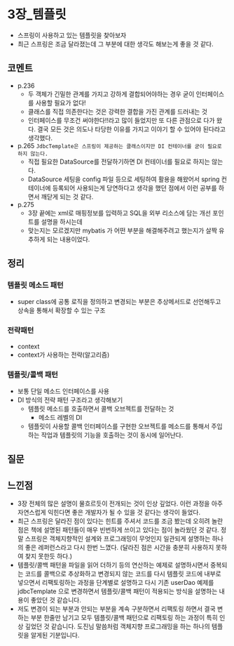 # 3장_템플릿
- 스프링이 사용하고 있는 템플릿을 찾아보자
- 최근 스프링은 조금 달라졌는데 그 부분에 대한 생각도 해보는게 좋을 것 같다.
## 코멘트
- p.236
  - 두 객체가 긴밀한 관계를 가지고 강하게 결합되어야하는 경우 굳이 인터페이스를 사용할 필요가 없다!
  - 클래스를 직접 의존한다는 것은 강력한 결합을 가진 관계를 드러내는 것
  - 인터페이스를 무조건 써야한다!!라고 많이 들었지만 또 다른 관점으로 다가 왔다. 결국 모든 것은 의도나 타당한 이유를 가지고 이야기 할 수 있어야 된다라고 생각했다.
- p.265 `JdbcTemplate은 스프링이 제공하는 클래스이지만 DI 컨테이너를 굳이 필요로 하지 않는다.`
  - 직접 필요한 DataSource를 전달하기하면 DI 컨테이너를 필요로 하지는 않는다.
  - DataSource 세팅을 config 파일 등으로 세팅하여 활용을 해왔어서 spring 컨테이너에 등록되어 사용되는게 당연하다고 생각을 했던 점에서 이런 공부를 하면서 깨닫게 되는 것 같다.
- p.275
  - 3장 끝에는 xml로 매핑정보를 입력하고 SQL을 외부 리소스에 담는 개선 포인트를 설명을 하시는데
  - 맞는지는 모르겠지만 mybatis 가 어떤 부분을 해결해주려고 했는지가 살짝 유추하게 되는 내용이었다.
## 정리
### 템플릿 메소드 패턴
- super class에 공통 로직을 정의하고 변경되는 부분은 추상메서드로 선언해두고 상속을 통해서 확장할 수 있는 구조
### 전략패턴
- context
- context가 사용하는 전략(알고리즘)
### 템플릿/콜백 패턴
- 보통 단일 메소드 인터페이스를 사용
- DI 방식의 전략 패턴 구조라고 생각해보기
  - 템플릿 메소드를 호출하면서 콜백 오브젝트를 전달하는 것
    - 메소드 레벨의 DI
  - 템플릿이 사용할 콜백 인터페이스를 구현한 오브젝트를 메소드를 통해서 주입하는 작업과 템플릿의 기능을 호출하는 것이 동시에 일어난다.
## 질문
## 느낀점
- 3장 전체의 많은 설명이 물흐르듯이 전개되는 것이 인상 깊었다. 이런 과정을 아주 자연스럽게 익힌다면 좋은 개발자가 될 수 있을 것 같다는 생각이 들었다.
- 최근 스프링은 달라진 점이 있다는 힌트를 주셔서 코드를 조금 봤는데 오히려 놀란점은 책에 설명된 패턴들이 매우 빈번하게 쓰이고 있다는 점이 놀라웠던 것 같다. 정말 스프링은 객체지향적인 설계와 프로그래밍이 무엇인지 일관되게 설명하는 하나의 좋은 레퍼런스라고 다시 한번 느꼈다. (달라진 점은 시간을 충분히 사용하지 못하여 찾지 못한듯 하다.)
- 템플릿/콜백 패턴을 파일을 읽어 더하기 등의 연산하는 예제로 설명하시면서 중복되는 코드를 콜백으로 추상화하고 변경되지 않는 코드를 다시 템플릿 코드에 내부로 넣으면서 리팩토링하는 과정을 단계별로 설명하고 다시 기존  userDao 예제를 jdbcTemplate 으로 변경하면서 템플릿/콜백 패턴이 적용되는 방식을 설명하는 내용이 좋았던 것 같습니다.
- 저도 변경이 되는 부분과 안되는 부분을 계속 구분하면서 리팩토링 하면서 결국 변하는 부분 한줄만 남기고 모두 템플릿/콜백 패턴으로 리팩토링 하는 과정이 특히 인상 깊었던 것 같습니다. 도진님 말씀처럼 객체지향 프로그래밍을 하는 하나의 템플릿을 알게된 기분입니다.